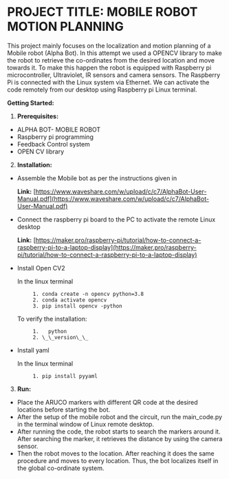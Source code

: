 ﻿# **PROJECT TITLE: MOBILE ROBOT MOTION PLANNING**This project mainly focuses on the localization and motion planning of a Mobile robot (Alpha Bot). In this attempt we used a OPENCV library to make the robot to retrieve the co-ordinates from the desired location and move towards it. To make this happen the robot is equipped with Raspberry pi microcontroller, Ultraviolet, IR sensors and camera sensors. The Raspberry Pi is connected with the Linux system via Ethernet. We can activate the code remotely from our desktop using Raspberry pi Linux terminal.**Getting Started:**1. **Prerequisites:** - ALPHA BOT- MOBILE ROBOT - Raspberry pi programming - Feedback Control system - OPEN CV library2. **Installation:** - Assemble the Mobile bot as per the instructions given in     **Link:** [https://www.waveshare.com/w/upload/c/c7/AlphaBot-User-Manual.pdf](https://www.waveshare.com/w/upload/c/c7/AlphaBot-User-Manual.pdf) - Connect the raspberry pi board to the PC to activate the remote Linux desktop     **Link:** [https://maker.pro/raspberry-pi/tutorial/how-to-connect-a-raspberry-pi-to-a-laptop-display](https://maker.pro/raspberry-pi/tutorial/how-to-connect-a-raspberry-pi-to-a-laptop-display) - Install Open CV2     In the linux terminal            1. conda create -n opencv python=3.8            2. conda activate opencv            3. pip install opencv -python     To verify the installation:            1.   python            2. \_\_version\_\_ - Install yaml     In the linux terminal            1. pip install pyyaml3. **Run:** - Place the ARUCO markers with different QR code at the desired locations before starting the bot. - After the setup of the mobile robot and the circuit, run the main\_code.py in the terminal window of Linux remote desktop. - After running the code, the robot starts to search the markers around it. After searching the marker, it retrieves the distance by using the camera sensor. - Then the robot moves to the location. After reaching it does the same procedure and moves to every location. Thus, the bot localizes itself in the global co-ordinate system.